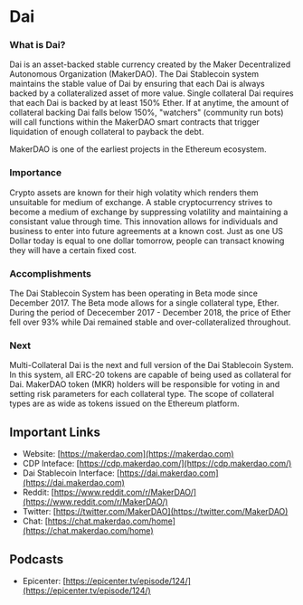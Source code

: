 # Dai

### What is Dai?

Dai is an asset-backed stable currency created by the Maker Decentralized Autonomous Organization \(MakerDAO\). The Dai Stablecoin system maintains the stable value of Dai by ensuring that each Dai is always backed by a collateralized asset of more value. Single collateral Dai requires that each Dai is backed by at least 150% Ether. If at anytime, the amount of collateral backing Dai falls below 150%, "watchers" \(community run bots\) will call functions within the MakerDAO smart contracts that trigger liquidation of enough collateral to payback the debt.

MakerDAO is one of the earliest projects in the Ethereum ecosystem.

### Importance

Crypto assets are known for their high volatity which renders them unsuitable for medium of exchange. A stable cryptocurrency strives to become a medium of exchange by suppressing volatility and maintaining a consistant value through time. This innovation allows for individuals and business to enter into future agreements at a known cost. Just as one US Dollar today is equal to one dollar tomorrow, people can transact knowing they will have a certain fixed cost.

### Accomplishments

The Dai Stablecoin System has been operating in Beta mode since December 2017. The Beta mode allows for a single collateral type, Ether. During the period of Dececember 2017 - December 2018, the price of Ether fell over 93% while Dai remained stable and over-collateralized throughout.

### Next

Multi-Collateral Dai is the next and full version of the Dai Stablecoin System. In this system, all ERC-20 tokens are capable of being used as collateral for Dai. MakerDAO token \(MKR\) holders will be responsible for voting in and setting risk parameters for each collateral type. The scope of collateral types are as wide as tokens issued on the Ethereum platform.

## Important Links

* Website: [https://makerdao.com](https://makerdao.com)
* CDP Inteface: [https://cdp.makerdao.com/](https://cdp.makerdao.com/)
* Dai Stablecoin Interface: [https://dai.makerdao.com](https://dai.makerdao.com)
* Reddit: [https://www.reddit.com/r/MakerDAO/](https://www.reddit.com/r/MakerDAO/)
* Twitter: [https://twitter.com/MakerDAO](https://twitter.com/MakerDAO)
* Chat: [https://chat.makerdao.com/home](https://chat.makerdao.com/home)

## Podcasts

* Epicenter: [https://epicenter.tv/episode/124/](https://epicenter.tv/episode/124/)
